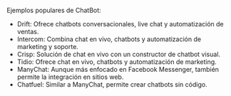 Ejemplos populares de ChatBot:

- Drift: Ofrece chatbots conversacionales, live chat y automatización de ventas.
- Intercom: Combina chat en vivo, chatbots y automatización de marketing y soporte.
- Crisp: Solución de chat en vivo con un constructor de chatbot visual.
- Tidio: Ofrece chat en vivo, chatbots y automatización de marketing.
- ManyChat: Aunque más enfocado en Facebook Messenger, también permite la integración en sitios web.
- Chatfuel: Similar a ManyChat, permite crear chatbots sin código.